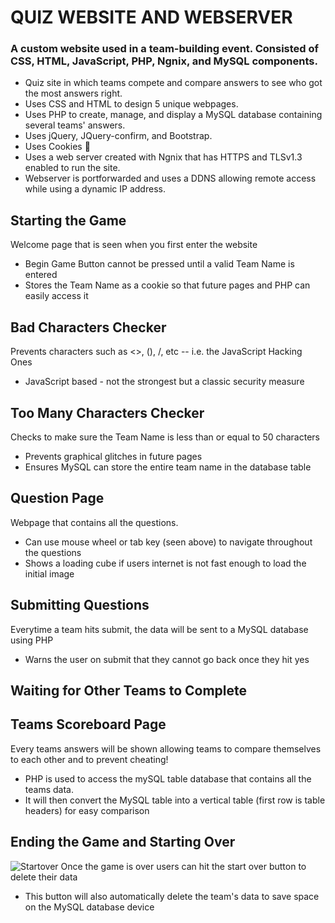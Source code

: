 # QUIZ WEBSITE AND WEBSERVER

### A custom website used in a team-building event. Consisted of CSS, HTML, JavaScript, PHP, Ngnix, and MySQL components.
-	Quiz site in which teams compete and compare answers to see who got the most answers right.
-	Uses CSS and HTML to design 5 unique webpages.
-	Uses PHP to create, manage, and display a MySQL database containing several teams' answers.
-	Uses jQuery, JQuery-confirm, and Bootstrap.
- Uses Cookies :cookie:
-	Uses a web server created with Ngnix that has HTTPS and TLSv1.3 enabled to run the site.
- Webserver is portforwarded and uses a DDNS allowing remote access while using a dynamic IP address.
 
## Starting the Game

Welcome page that is seen when you first enter the website
- Begin Game Button cannot be pressed until a valid Team Name is entered
- Stores the Team Name as a cookie so that future pages and PHP can easily access it

## Bad Characters Checker

Prevents characters such as <>, (), /, etc -- i.e. the JavaScript Hacking Ones
- JavaScript based - not the strongest but a classic security measure

## Too Many Characters Checker

Checks to make sure the Team Name is less than or equal to 50 characters
- Prevents graphical glitches in future pages
- Ensures MySQL can store the entire team name in the database table

## Question Page

Webpage that contains all the questions.
- Can use mouse wheel or tab key (seen above) to navigate throughout the questions
- Shows a loading cube if users internet is not fast enough to load the initial image

## Submitting Questions

Everytime a team hits submit, the data will be sent to a MySQL database using PHP
- Warns the user on submit that they cannot go back once they hit yes

## Waiting for Other Teams to Complete


## Teams Scoreboard Page 

Every teams answers will be shown allowing teams to compare themselves to each other and to prevent cheating!
- PHP is used to access the mySQL table database that contains all the teams data. 
- It will then convert the MySQL table into a vertical table (first row is table headers) for easy comparison

## Ending the Game and Starting Over
![Startover](https://github.com/The0z/QuizWebServer/blob/main/gifs/ResettingGame.gif "Resetting Game")
Once the game is over users can hit the start over button to delete their data
- This button will also automatically delete the team's data to save space on the MySQL database device
